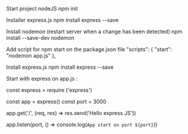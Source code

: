 Start project nodeJS
npm init

Installer express.js
npm install express --save

Install nodemon (restart server when a change has been detected)
npm install --save-dev nodemon

Add script for npm start on the package.json file
  "scripts": {
    "start": "nodemon app.js"
  },

Install express.js
npm install express --save

Start with express on app.js : 

const express = require ('express')

const app = express()
const port = 3000

app.get('/', (req, res) => res.send('Hello express JS'))

app.listen(port, () => console.log(`App start on port ${port}`))